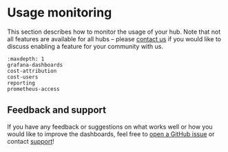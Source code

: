 # Usage monitoring

This section describes how to monitor the usage of your hub. Note that not all features are available for all hubs – please [contact us](/support) if you would like to discuss enabling a feature for your community with us.

```{toctree}
:maxdepth: 1
grafana-dashboards
cost-attribution
cost-users
reporting
prometheus-access
```

## Feedback and support

If you have any feedback or suggestions on what works well or how you would like to improve the dashboards, feel free to [open a GitHub issue](https://github.com/2i2c-org/jupyterhub-cost-monitoring/issues/new) or contact [support](/support.md)!
